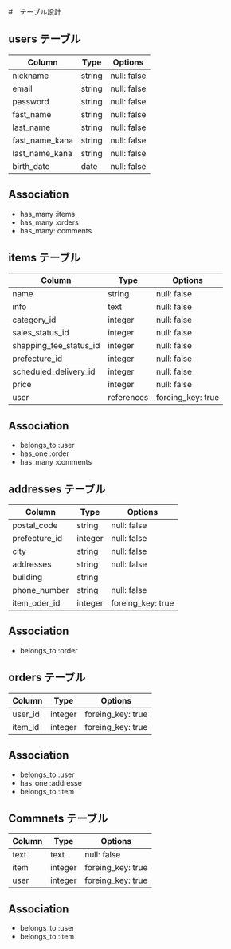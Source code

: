 #　テーブル設計

## users テーブル

| Column          | Type         | Options     |
| --------------- | ------------ | ----------- |
| nickname        | string       | null: false |
| email           | string       | null: false |
| password        | string       | null: false |
| fast_name       | string       | null: false |
| last_name       | string       | null: false |
| fast_name_kana  | string       | null: false |
| last_name_kana  | string       | null: false |
| birth_date      | date         | null: false |

## Association
- has_many :items
- has_many :orders
- has_many: comments

## items テーブル

| Column                  | Type         | Options           |
| ----------------------- | ------------ | ----------------- |
| name                    | string       | null: false       |
| info                    | text         | null: false       |
| category_id             | integer      | null: false       |
| sales_status_id         | integer      | null: false       |
| shapping_fee_status_id  | integer      | null: false       |
| prefecture_id           | integer      | null: false       |
| scheduled_delivery_id   | integer      | null: false       |
| price                   | integer      | null: false       |
| user                    | references   | foreing_key: true |

## Association
- belongs_to :user
- has_one :order
- has_many :comments

## addresses テーブル

| Column          | Type         | Options           |
| --------------- | ------------ | ----------------- |
| postal_code     | string       | null: false       |
| prefecture_id   | integer      | null: false       |
| city            | string       | null: false       |
| addresses       | string       | null: false       |
| building        | string       |                   |
| phone_number    | string       | null: false       |
| item_oder_id    | integer      | foreing_key: true |

## Association
- belongs_to :order

## orders テーブル

| Column     | Type         | Options           |
| ---------- | ------------ | ----------------- |
| user_id    | integer      | foreing_key: true |
| item_id    | integer      | foreing_key: true |

## Association
- belongs_to :user
- has_one :addresse
- belongs_to :item

## Commnets テーブル

| Column     | Type         | Options           |
| ---------- | ------------ | ----------------- |
| text       | text         | null: false       |
| item       | integer      | foreing_key: true |
| user       | integer      | foreing_key: true |

## Association

- belongs_to :user
- belongs_to :item